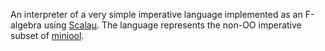 An interpreter of a very simple imperative language implemented as an
F-algebra using
[Scalaµ](https://github.com/LoyolaChicagoCode/scalamu). The language
represents the non-OO imperative subset of
[miniool](https://github.com/LoyolaChicagoCode/miniool-scala).
